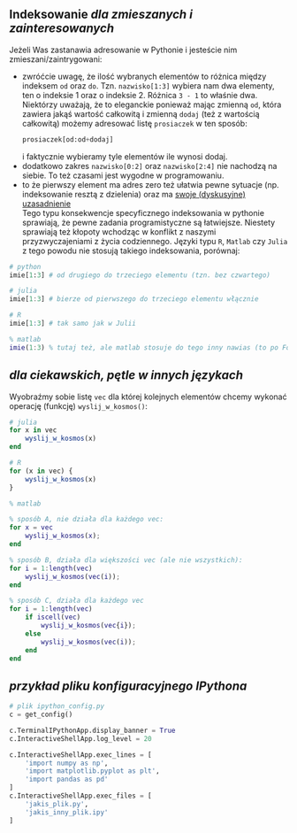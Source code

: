 ## Indeksowanie *dla zmieszanych i zainteresowanych*
Jeżeli Was zastanawia adresowanie w Pythonie i jesteście nim zmieszani/zaintrygowani:
* zwróćcie uwagę, że ilość wybranych elementów to różnica między indeksem `od` oraz `do`. Tzn. `nazwisko[1:3]` wybiera nam dwa elementy, ten o indeksie 1 oraz o indeksie 2. Różnica `3 - 1` to właśnie dwa. Niektórzy uważają, że to eleganckie ponieważ mając zmienną `od`, która zawiera jakąś wartość całkowitą i zmienną `dodaj` (też z wartością całkowitą) możemy adresować listę `prosiaczek` w ten sposób:
  ```python
  prosiaczek[od:od+dodaj]
  ```
  i faktycznie wybieramy tyle elementów ile wynosi dodaj.
* dodatkowo zakres `nazwisko[0:2]` oraz `nazwisko[2:4]` nie nachodzą na siebie. To też czasami jest wygodne w programowaniu.
* to że pierwszy element ma adres zero też ułatwia pewne sytuacje (np. indeksowanie resztą z dzielenia) oraz ma [swoje (dyskusyjne)  uzasadnienie](https://www.cs.utexas.edu/users/EWD/transcriptions/EWD08xx/EWD831.html)  
Tego typu konsekwencje specyficznego indeksowania w pythonie sprawiają, że pewne zadania programistyczne są łatwiejsze. Niestety sprawiają też kłopoty wchodząc w konflikt z naszymi przyzwyczajeniami z życia codziennego. Języki typu `R`, `Matlab` czy `Julia` z tego powodu nie stosują takiego indeksowania, porównaj:
```python
# python
imie[1:3] # od drugiego do trzeciego elementu (tzn. bez czwartego)
```
```julia
# julia
imie[1:3] # bierze od pierwszego do trzeciego elementu włącznie
```
```R
# R
imie[1:3] # tak samo jak w Julii
```
```matlab
% matlab
imie(1:3) % tutaj też, ale matlab stosuje do tego inny nawias (to po Fortranie, bardzo starym języku programowania)
```
  
  
## *dla ciekawskich, pętle w innych językach*
Wyobraźmy sobie listę `vec` dla której kolejnych elementów chcemy wykonać operację (funkcję) `wyslij_w_kosmos()`:
```julia
# julia
for x in vec
	wyslij_w_kosmos(x)
end
```
```R
# R
for (x in vec) {
	wyslij_w_kosmos(x)
}
```
```matlab
% matlab

% sposób A, nie działa dla każdego vec:
for x = vec
	wyslij_w_kosmos(x);
end

% sposób B, działa dla większości vec (ale nie wszystkich):
for i = 1:length(vec)
	wyslij_w_kosmos(vec(i));
end

% sposób C, działa dla każdego vec
for i = 1:length(vec)
	if iscell(vec)
		wyslij_w_kosmos(vec{i});
	else
		wyslij_w_kosmos(vec(i));
	end
end
```

## *przykład pliku konfiguracyjnego IPythona*

```python
# plik ipython_config.py
c = get_config()

c.TerminalIPythonApp.display_banner = True
c.InteractiveShellApp.log_level = 20

c.InteractiveShellApp.exec_lines = [
    'import numpy as np',
    'import matplotlib.pyplot as plt',
    'import pandas as pd'
]
c.InteractiveShellApp.exec_files = [
    'jakis_plik.py',
    'jakis_inny_plik.ipy'
]
```
